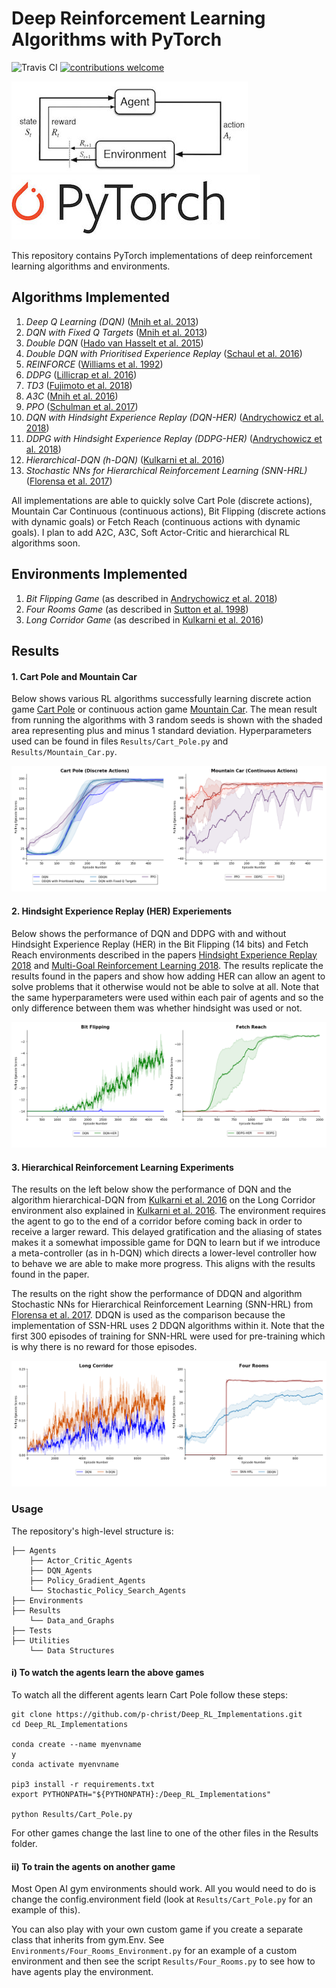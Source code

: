 # Deep Reinforcement Learning Algorithms with PyTorch

![Travis CI](https://travis-ci.org/p-christ/Deep-Reinforcement-Learning-Algorithms-with-PyTorch.svg?branch=master)
[![contributions welcome](https://img.shields.io/badge/contributions-welcome-brightgreen.svg?style=flat)](https://github.com/dwyl/esta/issues)



![RL](Utilities/RL_image.jpeg)   ![PyTorch](Utilities/PyTorch-logo-2.jpg)

This repository contains PyTorch implementations of deep reinforcement learning algorithms and environments. 

## **Algorithms Implemented** 

1. *Deep Q Learning (DQN)* ([Mnih et al. 2013](https://arxiv.org/pdf/1312.5602.pdf))  
1. *DQN with Fixed Q Targets* ([Mnih et al. 2013](https://arxiv.org/pdf/1312.5602.pdf))
1. *Double DQN* ([Hado van Hasselt et al. 2015](https://arxiv.org/pdf/1509.06461.pdf))
1. *Double DQN with Prioritised Experience Replay* ([Schaul et al. 2016](https://arxiv.org/pdf/1511.05952.pdf))
1. *REINFORCE* ([Williams et al. 1992](http://www-anw.cs.umass.edu/~barto/courses/cs687/williams92simple.pdf))
1. *DDPG* ([Lillicrap et al. 2016](https://arxiv.org/pdf/1509.02971.pdf)) 
1. *TD3* ([Fujimoto et al. 2018](https://arxiv.org/abs/1802.09477))
1. *A3C* ([Mnih et al. 2016](https://arxiv.org/pdf/1602.01783.pdf))
1. *PPO* ([Schulman et al. 2017](https://openai-public.s3-us-west-2.amazonaws.com/blog/2017-07/ppo/ppo-arxiv.pdf))
1. *DQN with Hindsight Experience Replay (DQN-HER)* ([Andrychowicz et al. 2018](https://arxiv.org/pdf/1707.01495.pdf))
1. *DDPG with Hindsight Experience Replay (DDPG-HER)* ([Andrychowicz et al. 2018](https://arxiv.org/pdf/1707.01495.pdf)) 
1. *Hierarchical-DQN (h-DQN)* ([Kulkarni et al. 2016](https://arxiv.org/pdf/1604.06057.pdf))
1. *Stochastic NNs for Hierarchical Reinforcement Learning (SNN-HRL)* ([Florensa et al. 2017](https://arxiv.org/pdf/1704.03012.pdf)) 

All implementations are able to quickly solve Cart Pole (discrete actions), Mountain Car Continuous (continuous actions), 
Bit Flipping (discrete actions with dynamic goals) or Fetch Reach (continuous actions with dynamic goals). I plan to add A2C, A3C, Soft Actor-Critic and hierarchical RL algorithms soon.

## **Environments Implemented**

1. *Bit Flipping Game* (as described in [Andrychowicz et al. 2018](https://arxiv.org/pdf/1707.01495.pdf))
1. *Four Rooms Game* (as described in [Sutton et al. 1998](http://www-anw.cs.umass.edu/~barto/courses/cs687/Sutton-Precup-Singh-AIJ99.pdf))
1. *Long Corridor Game* (as described in [Kulkarni et al. 2016](https://arxiv.org/pdf/1604.06057.pdf))

## **Results**

#### 1. Cart Pole and Mountain Car

Below shows various RL algorithms successfully learning discrete action game [Cart Pole](https://github.com/openai/gym/wiki/CartPole-v0)
 or continuous action game [Mountain Car](https://github.com/openai/gym/wiki/MountainCarContinuous-v0). The mean result from running the algorithms 
 with 3 random seeds is shown with the shaded area representing plus and minus 1 standard deviation. Hyperparameters
 used can be found in files `Results/Cart_Pole.py` and `Results/Mountain_Car.py`. 
 
![Cart Pole and Mountain Car Results](Results/Data_and_Graphs/CartPole_and_MountainCar_Graph.png) 


#### 2. Hindsight Experience Replay (HER) Experiements

Below shows the performance of DQN and DDPG with and without Hindsight Experience Replay (HER) in the Bit Flipping (14 bits) 
and Fetch Reach environments described in the papers [Hindsight Experience Replay 2018](https://arxiv.org/pdf/1707.01495.pdf) 
and [Multi-Goal Reinforcement Learning 2018](https://arxiv.org/abs/1802.09464). The results replicate the results found in 
the papers and show how adding HER can allow an agent to solve problems that it otherwise would not be able to solve at all. Note that the same hyperparameters were used within each pair of agents and so the only difference 
between them was whether hindsight was used or not. 

![HER Experiment Results](Results/Data_and_Graphs/HER_Experiments.png)

#### 3. Hierarchical Reinforcement Learning Experiments

The results on the left below show the performance of DQN and the algorithm hierarchical-DQN from [Kulkarni et al. 2016](https://arxiv.org/pdf/1604.06057.pdf)
on the Long Corridor environment also explained in [Kulkarni et al. 2016](https://arxiv.org/pdf/1604.06057.pdf). The environment
requires the agent to go to the end of a corridor before coming back in order to receive a larger reward. This delayed 
gratification and the aliasing of states makes it a somewhat impossible game for DQN to learn but if we introduce a 
meta-controller (as in h-DQN) which directs a lower-level controller how to behave we are able to make more progress. This 
aligns with the results found in the paper. 

The results on the right show the performance of DDQN and algorithm Stochastic NNs for Hierarchical Reinforcement Learning 
(SNN-HRL) from [Florensa et al. 2017](https://arxiv.org/pdf/1704.03012.pdf). DDQN is used as the comparison because
the implementation of SSN-HRL uses 2 DDQN algorithms within it. Note that the first 300 episodes of training
for SNN-HRL were used for pre-training which is why there is no reward for those episodes. 
 
![Long Corridor and Four Rooms](Results/Data_and_Graphs/Four_Rooms_and_Long_Corridor.png)
     

### Usage ###

The repository's high-level structure is:
 
    ├── Agents                    
        ├── Actor_Critic_Agents   
        ├── DQN_Agents         
        ├── Policy_Gradient_Agents
        └── Stochastic_Policy_Search_Agents 
    ├── Environments   
    ├── Results             
        └── Data_and_Graphs        
    ├── Tests
    ├── Utilities             
        └── Data Structures            
   

#### i) To watch the agents learn the above games  

To watch all the different agents learn Cart Pole follow these steps:

```commandline
git clone https://github.com/p-christ/Deep_RL_Implementations.git
cd Deep_RL_Implementations

conda create --name myenvname
y
conda activate myenvname

pip3 install -r requirements.txt
export PYTHONPATH="${PYTHONPATH}:/Deep_RL_Implementations"

python Results/Cart_Pole.py
``` 

For other games change the last line to one of the other files in the Results folder.

#### ii) To train the agents on another game  

Most Open AI gym environments should work. All you would need to do is change the config.environment field (look at `Results/Cart_Pole.py`  for an example of this). 

You can also play with your own custom game if you create a separate class that inherits from gym.Env. See `Environments/Four_Rooms_Environment.py`
for an example of a custom environment and then see the script `Results/Four_Rooms.py` to see how to have agents play the environment.
